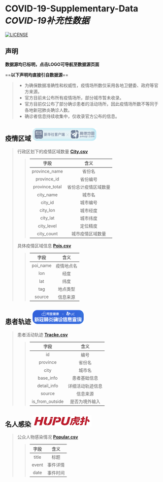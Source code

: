 # COVID-19-Supplementary-Data *COVID-19补充性数据*
[![LICENSE](https://img.shields.io/github/license/WH-2099/COVID-19-outbreak_area_data?style=for-the-badge)][LICENSE]


## 声明

**数据源均已标明，点击LOGO可导航至数据源页面**

==**以下声明均直接引自数据源**==
> - 为确保数据准确性和权威性，疫情场所数仅采用各地卫健委、政府等官方来源。
> - 官方目前未公布所有疫情场所，部分城市暂未收录。
> - 官方目前仅公布了部分确诊患者的活动场所，因此疫情场所数不等同于各地新冠肺炎确诊人数。
> - 确诊者信息持续收集中，仅收录官方公布的信息。


## 疫情区域 [![XinhuaAmap](XinhuaAmap.png)][amap]

> 行政区划下的疫情区域数量 [**City.csv**][City.csv]
>> 字段 | 含义
>> :---:|:---:
>> province_name  | 省份名
>> province_id    | 省份编号
>> province_total | 省份总计疫情区域数量
>> city_name   | 城市名
>> city_id     | 城市编号
>> city_lon    | 城市经度
>> city_lat    | 城市纬度
>> city_level  | 定位精度
>> city_count  | 城市疫情区域数量
>
> 具体疫情区域信息 [**Pois.csv**][Pois.csv]
>
>> 字段 | 含义
>> :---:|:---:
>> poi_name | 疫情地点名
>> lon     | 经度
>> lat     | 纬度
>> tag     | 地点类型
>> source  | 信息来源


## 患者轨迹 [![AliUC](docs/AliUC.png)][uc]

> 患者活动轨迹 [**Tracke.csv**][Tracke.csv]
>> 字段 | 含义
>> :---:|:---:
>> id              | 编号
>> province        | 省份名
>> city            | 城市名
>> base_info       | 患者基础信息
>> detail_info     | 详细活动轨迹信息
>> source          | 信息来源
>> is_from_outside | 是否为境外输入


## 名人感染 [![Hupu](docs/Hupu.png)][hupu]

> 公众人物感染情况 [**Popular.csv**][Popular.csv]
>> 字段 | 含义
>> :---:|:---:
>> title     | 标题
>> event     | 事件详情
>> date | 事件时间


[LICENSE]: https://github.com/WH-2099/COVID-19-outbreak_area_data/tree/master/LICENSE
[City.csv]: https://github.com/WH-2099/COVID-19-outbreak_area_data/tree/master/data/City.csv
[Pois.csv]: https://github.com/WH-2099/COVID-19-outbreak_area_data/tree/master/data/Pois.csv
[Tracke.csv]: https://github.com/WH-2099/COVID-19-outbreak_area_data/tree/master/data/Tracke.csv
[Popular.csv]: https://github.com/WH-2099/COVID-19-outbreak_area_data/tree/master/data/Popular.csv
[amap]: https://surl.amap.com/c3atQM1a2CT
[uc]: https://pages.uc.cn/r/feiyan-map/FyMapPageMap?app=alipay&init_tab=2&uc_biz_str=S:custom%7CC:titlebar_hover_2
[hupu]: http://movie.hupu.com/info#/moviePage?movieId=200021823&source=1

